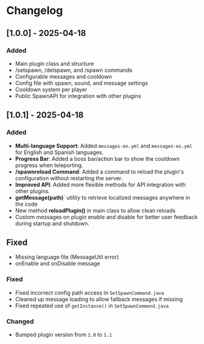 # Changelog

## [1.0.0] - 2025-04-18
### Added
- Main plugin class and structure
- /setspawn, /delspawn, and /spawn commands
- Configurable messages and cooldown
- Config file with spawn, sound, and message settings
- Cooldown system per player
- Public SpawnAPI for integration with other plugins

## [1.0.1] - 2025-04-18
### Added
- **Multi-language Support**: Added `messages-en.yml` and `messages-es.yml` for English and Spanish languages.
- **Progress Bar**: Added a boss bar/action bar to show the cooldown progress when teleporting.
- **/spawnreload Command**: Added a command to reload the plugin's configuration without restarting the server.
- **Improved API**: Added more flexible methods for API integration with other plugins.
- **getMessage(path)**` utility to retrieve localized messages anywhere in the code
- New method **reloadPlugin()** in main class to allow clean reloads
- Custom messages on plugin enable and disable for better user feedback during startup and shutdown.


## Fixed
- Missing language file (MessageUtil error)
- onEnable and onDisable message


### Fixed
- Fixed incorrect config path access in `SetSpawnCommand.java`
- Cleaned up message loading to allow fallback messages if missing
- Fixed repeated use of `getInstance()` in `SetSpawnCommand.java`

### Changed
- Bumped plugin version from `1.0` to `1.1`